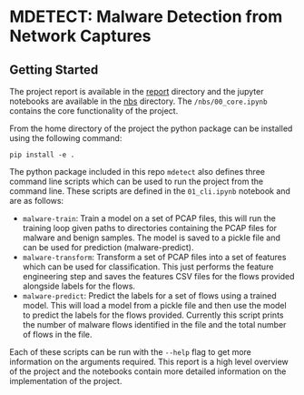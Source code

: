 # MDETECT: Malware Detection from Network Captures

<!-- WARNING: THIS FILE WAS AUTOGENERATED! DO NOT EDIT! -->

## Getting Started

The project report is available in the [report](./report.md) directory
and the jupyter notebooks are available in the [nbs](nbs) directory. The
`/nbs/00_core.ipynb` contains the core functionality of the project.

From the home directory of the project the python package can be
installed using the following command:

``` {bash}
pip install -e .
```

The python package included in this repo `mdetect` also defines three
command line scripts which can be used to run the project from the
command line. These scripts are defined in the `01_cli.ipynb` notebook
and are as follows:

- `malware-train`: Train a model on a set of PCAP files, this will run
  the training loop given paths to directories containing the PCAP files
  for malware and benign samples. The model is saved to a pickle file
  and can be used for prediction (malware-predict).
- `malware-transform`: Transform a set of PCAP files into a set of
  features which can be used for classification. This just performs the
  feature engineering step and saves the features CSV files for the
  flows provided alongside labels for the flows.
- `malware-predict`: Predict the labels for a set of flows using a
  trained model. This will load a model from a pickle file and then use
  the model to predict the labels for the flows provided. Currently this
  script prints the number of malware flows identified in the file and
  the total number of flows in the file.

Each of these scripts can be run with the `--help` flag to get more
information on the arguments required. This report is a high level
overview of the project and the notebooks contain more detailed
information on the implementation of the project.
